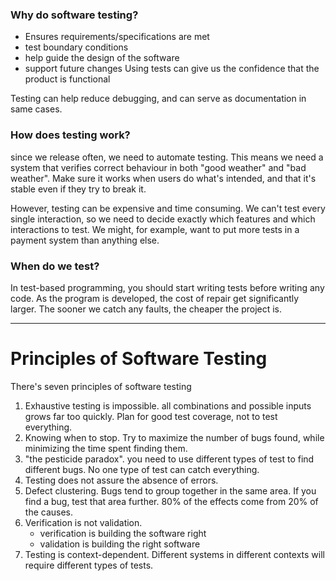 ### Why do software testing?
- Ensures requirements/specifications are met
- test boundary conditions
- help guide the design of the software
- support future changes
Using tests can give us the confidence that the product is functional

Testing can help reduce debugging, and can serve as documentation in same cases.
### How does testing work?
since we release often, we need to automate testing. This means we need a system that verifies correct behaviour in both "good weather" and "bad weather". Make sure it works when users do what's intended, and that it's stable even if they try to break it.

However, testing can be expensive and time consuming. We can't test every single interaction, so we need to decide exactly which features and which interactions to test. We might, for example, want to put more tests in a payment system than anything else.
### When do we test?
In test-based programming, you should start writing tests before writing any code. As the program is developed, the cost of repair get significantly larger. The sooner we catch any faults, the cheaper the project is.
___
# Principles of Software Testing
There's seven principles of software testing 
1. Exhaustive testing is impossible. all combinations and possible inputs grows far too quickly. Plan for good test coverage, not to test everything.
2. Knowing when to stop. Try to maximize the number of bugs found, while minimizing the time spent finding them.
3. "the pesticide paradox". you need to use different types of test to find different bugs. No one type of test can catch everything.
4. Testing does not assure the absence of errors. 
5. Defect clustering. Bugs tend to group together in the same area. If you find a bug, test that area further. 80% of the effects come from 20% of the causes.
6. Verification is not validation. 
	- verification is building the software right
	- validation is building the right software
7. Testing is context-dependent. Different systems in different contexts will require different types of tests.